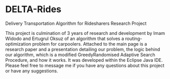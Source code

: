 # DELTA-Rides
Delivery Transportation Algorithm for Ridesharers Research Project

This project is culmination of 3 years of research and development by Imam Widodo and Ertugrul Oksuz 
of an algorithm that solves a routing-optimization problem for carpoolers. Attached to the main page 
is a research paper and a presentation detailing our problem, the logic behind our algorithm, which 
is a modified GreedyRandomised Adaptive Search Procedure, and how it works. It was developed within 
the Eclipse Java IDE. Please feel free to message me if you have any questions about this project or 
have any suggestions.
